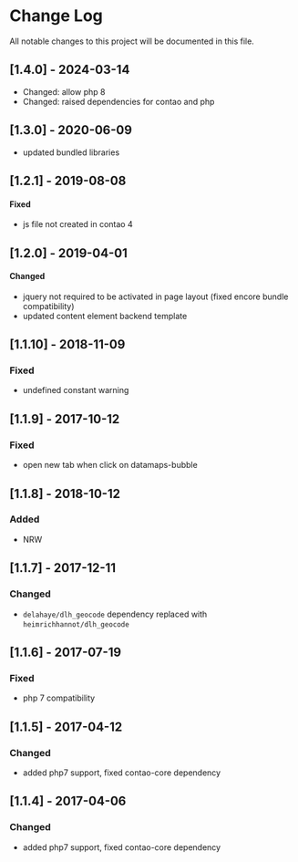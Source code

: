 # Change Log
All notable changes to this project will be documented in this file.

## [1.4.0] - 2024-03-14
- Changed: allow php 8
- Changed: raised dependencies for contao and php

## [1.3.0] - 2020-06-09
- updated bundled libraries

## [1.2.1] - 2019-08-08

#### Fixed
- js file not created in contao 4

## [1.2.0] - 2019-04-01

#### Changed
- jquery not required to be activated in page layout (fixed encore bundle compatibility)
- updated content element backend template

## [1.1.10] - 2018-11-09

### Fixed
- undefined constant warning

## [1.1.9] - 2017-10-12

### Fixed
- open new tab when click on datamaps-bubble

## [1.1.8] - 2018-10-12

### Added
- NRW

## [1.1.7] - 2017-12-11

### Changed
- `delahaye/dlh_geocode` dependency replaced with `heimrichhannot/dlh_geocode`

## [1.1.6] - 2017-07-19

### Fixed
- php 7 compatibility

## [1.1.5] - 2017-04-12

### Changed
- added php7 support, fixed contao-core dependency


## [1.1.4] - 2017-04-06

### Changed
- added php7 support, fixed contao-core dependency
